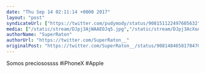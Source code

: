 ```yaml
---
date: "Thu Sep 14 02:11:14 +0000 2017"
layout: "post"
syndicateUrl: ["https://twitter.com/pudymody/status/908151122497605632"]
media: ["/static/stream/DJpj3AjWAAEOJq5.jpg","/static/stream/DJpj3AcXoAA5QM6.jpg"]
authorName: "SuperRaton"
authorUrl: "https://twitter.com/SuperRaton__"
originalPost: "https://twitter.com/SuperRaton__/status/908148465817047040"
---
```

Somos preciosossss #iPhoneX #Apple 